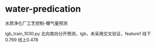 # water-predication
水质净化厂工艺控制-曝气量预测

lgb_train_1030.py
  北向南向分开预测，lgb，未采用交叉验证，feature1
  线下0.769 线上0.478
  
